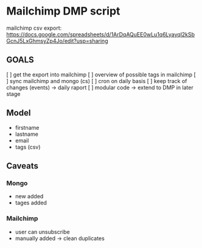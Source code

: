 # Mailchimp DMP script
mailchimp csv export: https://docs.google.com/spreadsheets/d/1ArDqAQuEE0wLu1q6Lyayql2kSbGcnJ5LxGhmsyZp4Jo/edit?usp=sharing

## GOALS
[ ] get the export into mailchimp
[ ] overview of possible tags in mailchimp
[ ] sync mailchimp and mongo (cs)
[ ] cron on daily basis
[ ] keep track of changes (events) -> daily raport
[ ] modular code -> extend to DMP in later stage

## Model
- firstname
- lastname
- email
- tags (csv)

## Caveats
### Mongo
- new added
- tages added

### Mailchimp
- user can unsubscribe
- manually added -> clean duplicates
